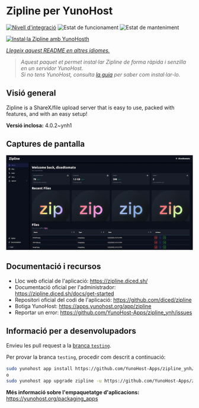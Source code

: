 <!--
N.B.: Aquest README ha estat generat automàticament per <https://github.com/YunoHost/apps/tree/master/tools/readme_generator>
NO s'ha de modificar manualment.
-->

# Zipline per YunoHost

[![Nivell d'integració](https://apps.yunohost.org/badge/integration/zipline)](https://ci-apps.yunohost.org/ci/apps/zipline/)
![Estat de funcionament](https://apps.yunohost.org/badge/state/zipline)
![Estat de manteniment](https://apps.yunohost.org/badge/maintained/zipline)

[![Instal·la Zipline amb YunoHosth](https://install-app.yunohost.org/install-with-yunohost.svg)](https://install-app.yunohost.org/?app=zipline)

*[Llegeix aquest README en altres idiomes.](./ALL_README.md)*

> *Aquest paquet et permet instal·lar Zipline de forma ràpida i senzilla en un servidor YunoHost.*  
> *Si no tens YunoHost, consulta [la guia](https://yunohost.org/install) per saber com instal·lar-lo.*

## Visió general

Zipline is a ShareX/file upload server that is easy to use, packed with features, and with an easy setup! 

**Versió inclosa:** 4.0.2~ynh1

## Captures de pantalla

![Captures de pantalla de Zipline](./doc/screenshots/screenshot.png)

## Documentació i recursos

- Lloc web oficial de l'aplicació: <https://zipline.diced.sh/>
- Documentació oficial per l'administrador: <https://zipline.diced.sh/docs/get-started>
- Repositori oficial del codi de l'aplicació: <https://github.com/diced/zipline>
- Botiga YunoHost: <https://apps.yunohost.org/app/zipline>
- Reportar un error: <https://github.com/YunoHost-Apps/zipline_ynh/issues>

## Informació per a desenvolupadors

Envieu les pull request a la [branca `testing`](https://github.com/YunoHost-Apps/zipline_ynh/tree/testing).

Per provar la branca `testing`, procedir com descrit a continuació:

```bash
sudo yunohost app install https://github.com/YunoHost-Apps/zipline_ynh/tree/testing --debug
o
sudo yunohost app upgrade zipline -u https://github.com/YunoHost-Apps/zipline_ynh/tree/testing --debug
```

**Més informació sobre l'empaquetatge d'aplicacions:** <https://yunohost.org/packaging_apps>

